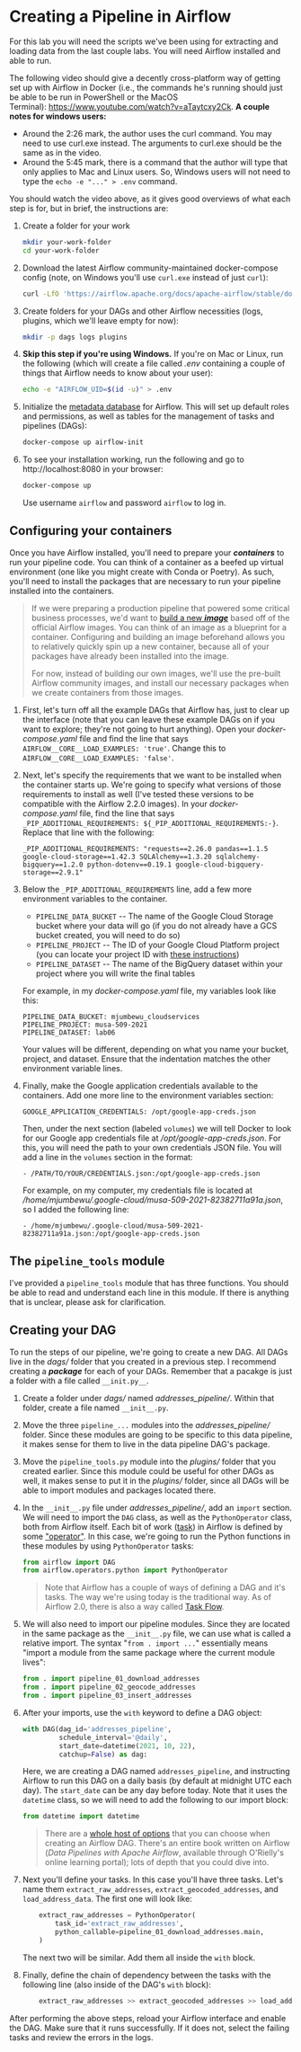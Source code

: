 # Creating a Pipeline in Airflow

For this lab you will need the scripts we've been using for extracting and loading data from the last couple labs. You will need Airflow installed and able to run.

The following video should give a decently cross-platform way of getting set up with Airflow in Docker (i.e., the commands he's running should just be able to be run in PowerShell or the MacOS Terminal): https://www.youtube.com/watch?v=aTaytcxy2Ck. **A couple notes for windows users:**
* Around the 2:26 mark, the author uses the curl command. You may need to use curl.exe instead. The arguments to curl.exe should be the same as in the video.
* Around the 5:45 mark, there is a command that the author will type that only applies to Mac and Linux users. So, Windows users will not need to type the `echo -e "..." > .env` command.

You should watch the video above, as it gives good overviews of what each step is for, but in brief, the instructions are:
1. Create a folder for your work
   ```bash
   mkdir your-work-folder
   cd your-work-folder
   ```
2. Download the latest Airflow community-maintained docker-compose config (note, on Windows you'll use `curl.exe` instead of just `curl`):
   ```bash
   curl -LfO 'https://airflow.apache.org/docs/apache-airflow/stable/docker-compose.yaml'
   ```

3. Create folders for your DAGs and other Airflow necessities (logs, plugins, which we'll leave empty for now):
   ```bash
   mkdir -p dags logs plugins
   ```

4. **Skip this step if you're using Windows.** If you're on Mac or Linux, run the following (which will create a file called _.env_ containing a couple of things that Airflow needs to know about your user):
   ```bash
   echo -e "AIRFLOW_UID=$(id -u)" > .env
   ```

5. Initialize the [metadata database](https://www.astronomer.io/guides/airflow-database) for Airflow. This will set up default roles and permissions, as well as tables for the management of tasks and pipelines (DAGs):
   ```bash
   docker-compose up airflow-init
   ```

6. To see your installation working, run the following and go to http://localhost:8080 in your browser:
   ```bash
   docker-compose up
   ```
   Use username `airflow` and password `airflow` to log in.

## Configuring your containers

Once you have Airflow installed, you'll need to prepare your **_containers_** to run your pipeline code. You can think of a container as a beefed up virtual environment (one like you might create with Conda or Poetry). As such, you'll need to install the packages that are necessary to run your pipeline installed into the containers.

> If we were preparing a production pipeline that powered some critical business processes, we'd want to [build a new **_image_**](https://airflow.apache.org/docs/docker-stack/build.html) based off of the official Airflow images. You can think of an image as a blueprint for a container. Configuring and building an image beforehand allows you to relatively quickly spin up a new container, because all of your packages have already been installed into the image.
>
> For now, instead of building our own images, we'll use the pre-built Airflow community images, and install our necessary packages when we create containers from those images.

1. First, let's turn off all the example DAGs that Airflow has, just to clear up the interface (note that you can leave these example DAGs on if you want to explore; they're not going to hurt anything). Open your _docker-compose.yaml_ file and find the line that says `AIRFLOW__CORE__LOAD_EXAMPLES: 'true'`. Change this to `AIRFLOW__CORE__LOAD_EXAMPLES: 'false'`.

2. Next, let's specify the requirements that we want to be installed when the container starts up. We're going to specify what versions of those requirements to install as well (I've tested these versions to be compatible with the Airflow 2.2.0 images). In your _docker-compose.yaml_ file, find the line that says `_PIP_ADDITIONAL_REQUIREMENTS: ${_PIP_ADDITIONAL_REQUIREMENTS:-}`. Replace that line with the following:

   ```
   _PIP_ADDITIONAL_REQUIREMENTS: "requests==2.26.0 pandas==1.1.5 google-cloud-storage==1.42.3 SQLAlchemy==1.3.20 sqlalchemy-bigquery==1.2.0 python-dotenv==0.19.1 google-cloud-bigquery-storage==2.9.1"
   ```

3. Below the `_PIP_ADDITIONAL_REQUIREMENTS` line, add a few more environment variables to the container.
   * `PIPELINE_DATA_BUCKET` -- The name of the Google Cloud Storage bucket where your data will go (if you do not already have a GCS bucket created, you will need to do so)
   * `PIPELINE_PROJECT` -- The ID of your Google Cloud Platform project (you can locate your project ID with [these instructions](https://support.google.com/googleapi/answer/7014113?hl=en))
   * `PIPELINE_DATASET` -- The name of the BigQuery dataset within your project where you will write the final tables

   For example, in my _docker-compose.yaml_ file, my variables look like this:

   ```
   PIPELINE_DATA_BUCKET: mjumbewu_cloudservices
   PIPELINE_PROJECT: musa-509-2021
   PIPELINE_DATASET: lab06
   ```

   Your values will be different, depending on what you name your bucket, project, and dataset. Ensure that the indentation matches the other environment variable lines.

4. Finally, make the Google application credentials available to the containers. Add one more line to the environment variables section:

   ```
   GOOGLE_APPLICATION_CREDENTIALS: /opt/google-app-creds.json
   ```

   Then, under the next section (labeled `volumes`) we will tell Docker to look for our Google app credentials file at _/opt/google-app-creds.json_. For this, you will need the path to your own credentials JSON file. You will add a line in the `volumes` section in the format:

   ```
   - /PATH/TO/YOUR/CREDENTIALS.json:/opt/google-app-creds.json
   ```

   For example, on my computer, my credentials file is located at _/home/mjumbewu/.google-cloud/musa-509-2021-82382711a91a.json_, so I added the following line:

   ```
   - /home/mjumbewu/.google-cloud/musa-509-2021-82382711a91a.json:/opt/google-app-creds.json
   ```


## The `pipeline_tools` module

I've provided a `pipeline_tools` module that has three functions. You should be able to read and understand each line in this module. If there is anything that is unclear, please ask for clarification.


## Creating your DAG

To run the steps of our pipeline, we're going to create a new DAG. All DAGs live in the _dags/_ folder that you created in a previous step. I recommend creating a _**package**_ for each of your DAGs. Remember that a pacakge is just a folder with a file called `__init.py__`.

1. Create a folder under _dags/_ named _addresses_pipeline/_. Within that folder, create a file named `__init__.py`.

2. Move the three `pipeline_...` modules into the _addresses_pipeline/_ folder. Since these modules are going to be specific to this data pipeline, it makes sense for them to live in the data pipeline DAG's package.

3. Move the `pipeline_tools.py` module into the _plugins/_ folder that you created earlier. Since this module could be useful for other DAGs as well, it makes sense to put it in the _plugins/_ folder, since all DAGs will be able to import modules and packages located there.

4. In the `__init__.py` file under _addresses_pipeline/_, add an `import` section. We will need to import the `DAG` class, as well as the `PythonOperator` class, both from Airflow itself. Each bit of work ([task](https://airflow.apache.org/docs/apache-airflow/stable/concepts/tasks.html)) in Airflow is defined by some ["operator"](https://airflow.apache.org/docs/apache-airflow/stable/concepts/operators.html). In this case, we're going to run the Python functions in these modules by using `PythonOperator` tasks:

   ```python
   from airflow import DAG
   from airflow.operators.python import PythonOperator
   ```

   > Note that Airflow has a couple of ways of defining a DAG and it's tasks. The way we're using today is the traditional way. As of Airflow 2.0, there is also a way called [Task Flow](https://airflow.apache.org/docs/apache-airflow/stable/tutorial_taskflow_api.html).

5. We will also need to import our pipeline modules. Since they are located in the same package as the `__init__.py` file, we can use what is called a relative import. The syntax "`from . import ...`" essentially means "import a module from the same package where the current module lives":
   ```python
   from . import pipeline_01_download_addresses
   from . import pipeline_02_geocode_addresses
   from . import pipeline_03_insert_addresses
   ```

6. After your imports, use the `with` keyword to define a DAG object:

   ```python
   with DAG(dag_id='addresses_pipeline',
            schedule_interval='@daily',
            start_date=datetime(2021, 10, 22),
            catchup=False) as dag:
   ```
   Here, we are creating a DAG named `addresses_pipeline`, and instructing Airflow to run this DAG on a daily basis (by default at midnight UTC each day). The `start_date` can be any day before today. Note that it uses the `datetime` class, so we will need to add the following to our import block:

   ```python
   from datetime import datetime
   ```

   > There are a [whole host of options](https://airflow.apache.org/docs/apache-airflow/stable/tutorial.html#instantiate-a-dag) that you can choose when creating an Airflow DAG. There's an entire book written on Airflow (_Data Pipelines with Apache Airflow_, available through O'Rielly's online learning portal); lots of depth that you could dive into.

7. Next you'll define your tasks. In this case you'll have three tasks. Let's name them `extract_raw_addresses`, `extract_geocoded_addresses`, and `load_address_data`. The first one will look like:

   ```python
       extract_raw_addresses = PythonOperator(
           task_id='extract_raw_addresses',
           python_callable=pipeline_01_download_addresses.main,
       )
   ```

   The next two will be similar. Add them all inside the `with` block.

6. Finally, define the chain of dependency between the tasks with the following line (also inside of the DAG's `with` block):

   ```python
       extract_raw_addresses >> extract_geocoded_addresses >> load_address_data
   ```

After performing the above steps, reload your Airflow interface and enable the DAG. Make sure that it runs successfully. If it does not, select the failing tasks and review the errors in the logs.
